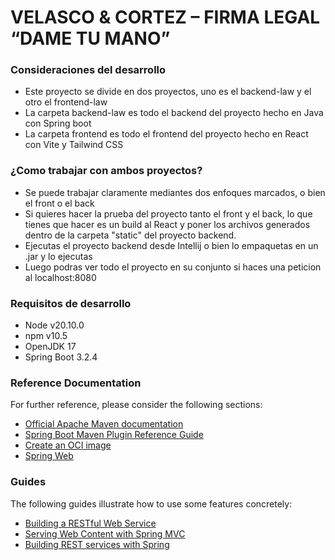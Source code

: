 # VELASCO & CORTEZ – FIRMA LEGAL “DAME TU MANO”
### Consideraciones del desarrollo
* Este proyecto se divide en dos proyectos, uno es el backend-law y el otro el frontend-law
* La carpeta backend-law es todo el backend del proyecto hecho en Java con Spring boot
* La carpeta frontend es todo el frontend del proyecto hecho en React con Vite y Tailwind CSS

### ¿Como trabajar con ambos proyectos?
* Se puede trabajar claramente mediantes dos enfoques marcados, o bien el front o el back
* Si quieres hacer la prueba del proyecto tanto el front y el back, lo que tienes que hacer es un build al React y poner los archivos generados dentro de la carpeta "static" del proyecto backend.
* Ejecutas el proyecto backend desde Intellij o bien lo empaquetas en un .jar y lo ejecutas
* Luego podras ver todo el proyecto en su conjunto si haces una peticion al localhost:8080

### Requisitos de desarrollo
* Node v20.10.0
* npm v10.5
* OpenJDK 17
* Spring Boot 3.2.4

### Reference Documentation
  For further reference, please consider the following sections:

* [Official Apache Maven documentation](https://maven.apache.org/guides/index.html)
* [Spring Boot Maven Plugin Reference Guide](https://docs.spring.io/spring-boot/docs/3.2.4/maven-plugin/reference/html/)
* [Create an OCI image](https://docs.spring.io/spring-boot/docs/3.2.4/maven-plugin/reference/html/#build-image)
* [Spring Web](https://docs.spring.io/spring-boot/docs/3.2.4/reference/htmlsingle/index.html#web)

### Guides
The following guides illustrate how to use some features concretely:

* [Building a RESTful Web Service](https://spring.io/guides/gs/rest-service/)
* [Serving Web Content with Spring MVC](https://spring.io/guides/gs/serving-web-content/)
* [Building REST services with Spring](https://spring.io/guides/tutorials/rest/)

